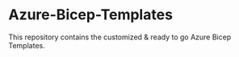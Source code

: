# Azure-Bicep-Templates
This repository contains the customized &amp; ready to go Azure Bicep Templates.
